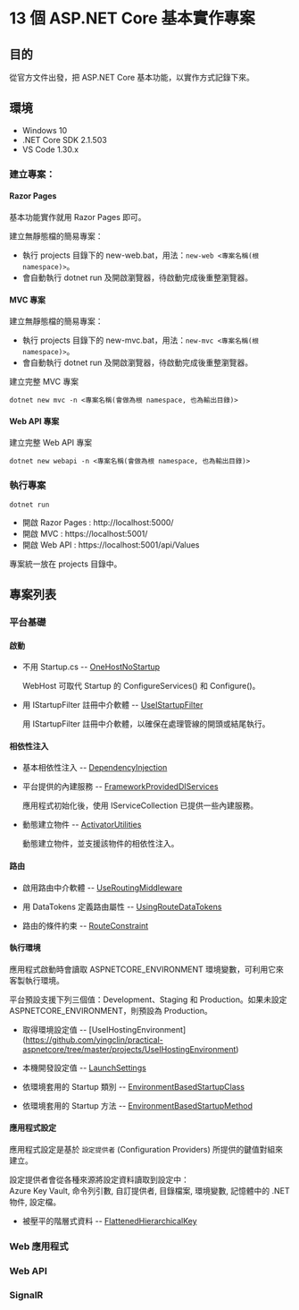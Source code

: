 # 13 個 ASP&#x2E;NET Core 基本實作專案

## 目的
從官方文件出發，把 ASP&#x2E;NET Core 基本功能，以實作方式記錄下來。

## 環境

* Windows 10
* .NET Core SDK 2.1.503
* VS Code 1.30.x

### 建立專案：

#### Razor Pages

基本功能實作就用 Razor Pages 即可。

建立無靜態檔的簡易專案：
* 執行 projects 目錄下的 new-web.bat，用法：`new-web <專案名稱(根 namespace)>`。
* 會自動執行 dotnet run 及開啟瀏覽器，待啟動完成後重整瀏覽器。

#### MVC 專案

建立無靜態檔的簡易專案：
* 執行 projects 目錄下的 new-mvc.bat，用法：`new-mvc <專案名稱(根 namespace)>`。
* 會自動執行 dotnet run 及開啟瀏覽器，待啟動完成後重整瀏覽器。

建立完整 MVC 專案
```
dotnet new mvc -n <專案名稱(會做為根 namespace, 也為輸出目錄)>
```

#### Web API 專案

建立完整 Web API 專案
```
dotnet new webapi -n <專案名稱(會做為根 namespace, 也為輸出目錄)>
```

### 執行專案
```
dotnet run
```

* 開啟 Razor Pages : http://localhost:5000/
* 開啟 MVC : https://localhost:5001/
* 開啟 Web API : https://localhost:5001/api/Values

專案統一放在 projects 目錄中。

## 專案列表

### 平台基礎

#### 啟動

* 不用 Startup.cs -- 
[OneHostNoStartup](https://github.com/yingclin/practical-aspnetcore/tree/master/projects/OneHostNoStartup)

    WebHost 可取代 Startup 的 ConfigureServices() 和 Configure()。

* 用 IStartupFilter 註冊中介軟體 -- 
[UseIStartupFilter](https://github.com/yingclin/practical-aspnetcore/tree/master/projects/UseIStartupFilter)

    用 IStartupFilter 註冊中介軟體，以確保在處理管線的開頭或結尾執行。   

#### 相依性注入

* 基本相依性注入 -- 
[DependencyInjection](https://github.com/yingclin/practical-aspnetcore/tree/master/projects/DependencyInjection)

* 平台提供的內建服務 -- 
[FrameworkProvidedDIServices](https://github.com/yingclin/practical-aspnetcore/tree/master/projects/FrameworkProvidedDIServices)

    應用程式初始化後，使用 IServiceCollection 已提供一些內建服務。

* 動態建立物件 -- 
[ActivatorUtilities](https://github.com/yingclin/practical-aspnetcore/tree/master/projects/ActivatorUtilities)

    動態建立物件，並支援該物件的相依性注入。

#### 路由

* 啟用路由中介軟體 -- 
[UseRoutingMiddleware](https://github.com/yingclin/practical-aspnetcore/tree/master/projects/UseRoutingMiddleware)

* 用 DataTokens 定義路由屬性 -- 
[UsingRouteDataTokens](https://github.com/yingclin/practical-aspnetcore/tree/master/projects/UsingRouteDataTokens)  

* 路由的條件約束 -- 
[RouteConstraint](https://github.com/yingclin/practical-aspnetcore/tree/master/projects/RouteConstraint)  

#### 執行環境

應用程式啟動時會讀取 ASPNETCORE_ENVIRONMENT 環境變數，可利用它來客製執行環境。

平台預設支援下列三個值：Development、Staging 和 Production。如果未設定 ASPNETCORE_ENVIRONMENT，則預設為 Production。

* 取得環境設定值 -- 
[UseIHostingEnvironment] (https://github.com/yingclin/practical-aspnetcore/tree/master/projects/UseIHostingEnvironment)

* 本機開發設定值 -- 
[LaunchSettings](https://github.com/yingclin/practical-aspnetcore/tree/master/projects/LaunchSettings)

* 依環境套用的 Startup 類別 -- 
[EnvironmentBasedStartupClass](https://github.com/yingclin/practical-aspnetcore/tree/master/projects/EnvironmentBasedStartupClass)

* 依環境套用的 Startup 方法 -- 
[EnvironmentBasedStartupMethod](https://github.com/yingclin/practical-aspnetcore/tree/master/projects/EnvironmentBasedStartupMethod)

#### 應用程式設定

應用程式設定是基於 `設定提供者` (Configuration Providers) 所提供的鍵值對組來建立。

設定提供者會從各種來源將設定資料讀取到設定中：  
Azure Key Vault, 命令列引數, 自訂提供者, 
目錄檔案, 環境變數, 記憶體中的 .NET 物件, 設定檔。

* 被壓平的階層式資料 -- 
[FlattenedHierarchicalKey](https://github.com/yingclin/practical-aspnetcore/tree/master/projects/FlattenedHierarchicalKey)


### Web 應用程式

### Web API

### SignalR

